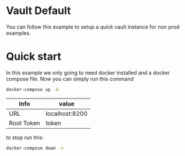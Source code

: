 # Vault Default
You can follow this example to setup a quick vault instance for non prod examples.
# Quick start
In this example we only going to need docker installed and a docker compose file.
Now you can simply run this command
```sh
docker-compose up -d
```

| Info       | value          |
| ---------- | -------------- |
| URL        | localhost:8200 |
| Root Token | token          |

to stop run this:
```sh
docker-compose down -v
```
